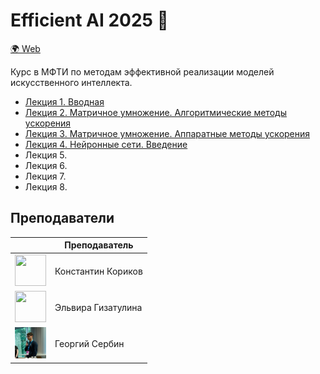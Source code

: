 # Efficient AI 2025 🤖

[🌍 Web](https://ckorikov.github.io/2025-spring-efficient-ai/)

Курс в МФТИ по методам эффективной реализации моделей искусственного интеллекта.

-   [Лекция 1. Вводная](intro.html)
-   [Лекция 2. Матричное умножение. Алгоритмические методы ускорения](matmul_1.html)
-   [Лекция 3. Матричное умножение. Аппаратные методы ускорения](matmul_2.html)
-   [Лекция 4. Нейронные сети. Введение](dl_1.html)
-   Лекция 5. 
-   Лекция 6. 
-   Лекция 7. 
-   Лекция 8. 

## Преподаватели

|                                                                                                                                          | Преподаватель      |
| ---------------------------------------------------------------------------------------------------------------------------------------- | ------------------ |
| <img src="https://avatars.githubusercontent.com/u/10579090?v=4" width="50" height="50" />                                                | Константин Кориков |
| <img src="https://avatars.githubusercontent.com/u/91409566?s=96&v=4" width="50" height="50" />                                           | Эльвира Гизатулина |
| <img src="https://raw.githubusercontent.com/GoshaSerbin/tex-style/refs/heads/main/24-06-18_STorunov_257-2.jpg" width="50" height="50" /> | Георгий Сербин     |

